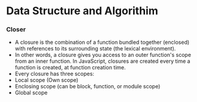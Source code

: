 # Data Structure and Algorithim

### Closer

- A closure is the combination of a function bundled together (enclosed) with references to its surrounding state (the lexical environment).
- In other words, a closure gives you access to an outer function's scope from an inner function. In JavaScript, closures are created every time a function is created, at function creation time.
- Every closure has three scopes:
- Local scope (Own scope)
- Enclosing scope (can be block, function, or module scope)
- Global scope